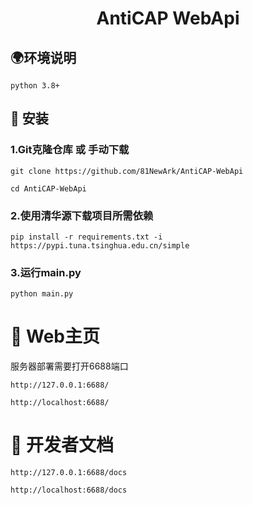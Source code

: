 <div align="center">

# AntiCAP WebApi

</div>

## 🌍环境说明
```
python 3.8+
```

## 📁 安装

###  1.Git克隆仓库 或 手动下载

```
git clone https://github.com/81NewArk/AntiCAP-WebApi

cd AntiCAP-WebApi
```



### 2.使用清华源下载项目所需依赖
```
pip install -r requirements.txt -i https://pypi.tuna.tsinghua.edu.cn/simple
```


### 3.运行main.py
```
python main.py
```


# 🔧 Web主页
服务器部署需要打开6688端口
```
http://127.0.0.1:6688/

http://localhost:6688/
```

# 📄 开发者文档
```
http://127.0.0.1:6688/docs

http://localhost:6688/docs
```

